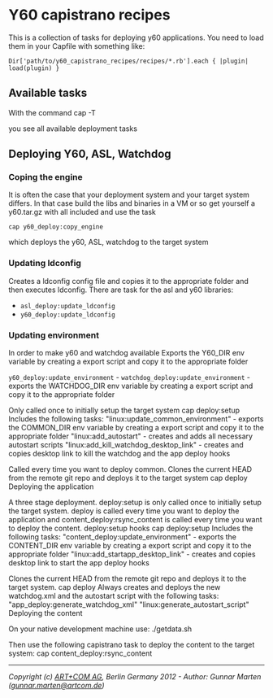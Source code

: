 # Y60 capistrano recipes
This is a collection of tasks for deploying y60 applications.
You need to load them in your Capfile with something like:

`Dir['path/to/y60_capistrano_recipes/recipes/*.rb'].each { |plugin| load(plugin) }`

## Available tasks

With the command
 cap -T

you see all available deployment tasks

## Deploying Y60, ASL, Watchdog

### Coping the engine

It is often the case that your deployment system and your target system differs. In that case build the libs and binaries in a VM or so get yourself a y60.tar.gz with all included and use the task

 `cap y60_deploy:copy_engine`

 which deploys the y60, ASL, watchdog to the target system

### Updating ldconfig

Creates a ldconfig config file and copies it to the appropriate folder and then executes ldconfig.
There are task for the asl and y60 libraries:
* `asl_deploy:update_ldconfig`
* `y60_deploy:update_ldconfig`

### Updating environment

In order to make y60 and watchdog available 
Exports the Y60_DIR env variable by creating a export script and copy it to the appropriate folder

`y60_deploy:update_environment` - `watchdog_deploy:update_environment` - exports the WATCHDOG_DIR env variable by creating a export script and copy it to the appropriate folder




Only called once to initially setup the target system
 cap <stage> deploy:setup
 Includes the following tasks: 
"linux:update_common_environment" - exports the COMMON_DIR env variable by creating a export script and copy it to the appropriate folder
"linux:add_autostart" - creates and adds all necessary autostart scripts
"linux:add_kill_watchdog_desktop_link" - creates and copies desktop link to kill the watchdog and the app
deploy hooks

Called every time you want to deploy common. Clones the current HEAD from the remote git repo and deploys it to the target system
 cap <stage> deploy
Deploying the application

A three stage deployment. deploy:setup is only called once to initially setup the target system. deploy is called every time you want to deploy the application and content_deploy:rsync_content is called every time you want to deploy the content.
deploy:setup hooks
 cap <stage> deploy:setup
 Includes the following tasks: 
"content_deploy:update_environment" - exports the CONTENT_DIR env variable by creating a export script and copy it to the appropriate folder
"linux:add_startapp_desktop_link" - creates and copies desktop link to start the app
deploy hooks

Clones the current HEAD from the remote git repo and deploys it to the target system.
 cap <stage> deploy
 Always creates and deploys the new watchdog.xml and the autostart script with the following tasks: 
"app_deploy:generate_watchdog_xml" 
"linux:generate_autostart_script"
Deploying the content

On your native development machine use:
./getdata.sh

Then use the following capistrano task to deploy the content to the target system:
 cap <stage> content_deploy:rsync_content
 
- - -
*Copyright (c) [ART+COM AG](http://www.artcom.de/), Berlin Germany 2012 - Author: Gunnar Marten (gunnar.marten@artcom.de)*

